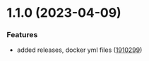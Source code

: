 # 1.1.0 (2023-04-09)


### Features

* added releases, docker yml files ([1910299](https://github.com/manthanank/learn-rxjs/commit/1910299041c0f0672423e2e9b96218953a090485))



